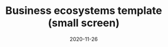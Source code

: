 ---
layout: designs
title: Business ecosystems template (small screen)
design: 2-Screen-Business-S.png
date: "2020-11-26"
---